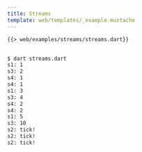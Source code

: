 ```yaml
---
title: Streams
template: web/templates/_example.mustache
---
```


<pre>
<code class="hljs dart">{{> web/examples/streams/streams.dart}}
</code>
</pre>

```bash
$ dart streams.dart
s1: 1
s3: 2
s4: 1
s4: 1
s1: 3
s3: 4
s4: 2
s4: 2
s1: 5
s3: 10
s2: tick!
s2: tick!
s2: tick!
```
